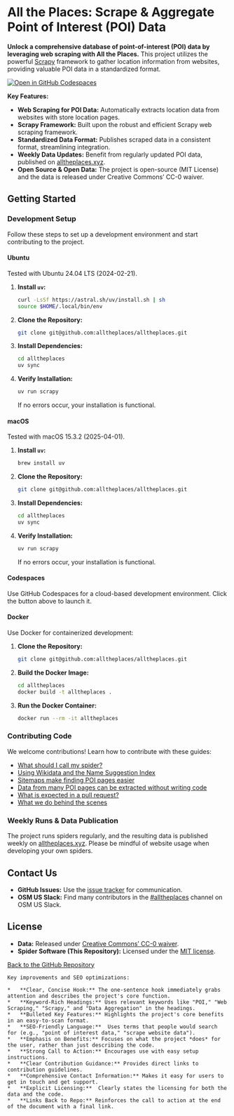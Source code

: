 # All the Places: Scrape & Aggregate Point of Interest (POI) Data

**Unlock a comprehensive database of point-of-interest (POI) data by leveraging web scraping with All the Places.**  This project utilizes the powerful [Scrapy](https://scrapy.org/) framework to gather location information from websites, providing valuable POI data in a standardized format.

[![Open in GitHub Codespaces](https://github.com/codespaces/badge.svg)](https://codespaces.new/alltheplaces/alltheplaces)

**Key Features:**

*   **Web Scraping for POI Data:** Automatically extracts location data from websites with store location pages.
*   **Scrapy Framework:** Built upon the robust and efficient Scrapy web scraping framework.
*   **Standardized Data Format:**  Publishes scraped data in a consistent format, streamlining integration.
*   **Weekly Data Updates:**  Benefit from regularly updated POI data, published on [alltheplaces.xyz](https://www.alltheplaces.xyz/).
*   **Open Source & Open Data:** The project is open-source (MIT License) and the data is released under Creative Commons’ CC-0 waiver.

## Getting Started

### Development Setup

Follow these steps to set up a development environment and start contributing to the project.

#### Ubuntu

Tested with Ubuntu 24.04 LTS (2024-02-21).

1.  **Install `uv`:**

    ```bash
    curl -LsSf https://astral.sh/uv/install.sh | sh
    source $HOME/.local/bin/env
    ```
2.  **Clone the Repository:**

    ```bash
    git clone git@github.com:alltheplaces/alltheplaces.git
    ```
3.  **Install Dependencies:**

    ```bash
    cd alltheplaces
    uv sync
    ```
4.  **Verify Installation:**

    ```bash
    uv run scrapy
    ```

    If no errors occur, your installation is functional.

#### macOS

Tested with macOS 15.3.2 (2025-04-01).

1.  **Install `uv`:**

    ```bash
    brew install uv
    ```
2.  **Clone the Repository:**

    ```bash
    git clone git@github.com:alltheplaces/alltheplaces.git
    ```
3.  **Install Dependencies:**

    ```bash
    cd alltheplaces
    uv sync
    ```
4.  **Verify Installation:**

    ```bash
    uv run scrapy
    ```

    If no errors occur, your installation is functional.

#### Codespaces

Use GitHub Codespaces for a cloud-based development environment.  Click the button above to launch it.

#### Docker

Use Docker for containerized development:

1.  **Clone the Repository:**

    ```bash
    git clone git@github.com:alltheplaces/alltheplaces.git
    ```
2.  **Build the Docker Image:**

    ```bash
    cd alltheplaces
    docker build -t alltheplaces .
    ```
3.  **Run the Docker Container:**

    ```bash
    docker run --rm -it alltheplaces
    ```

### Contributing Code

We welcome contributions!  Learn how to contribute with these guides:

*   [What should I call my spider?](docs/SPIDER_NAMING.md)
*   [Using Wikidata and the Name Suggestion Index](docs/WIKIDATA.md)
*   [Sitemaps make finding POI pages easier](docs/SITEMAP.md)
*   [Data from many POI pages can be extracted without writing code](docs/STRUCTURED_DATA.md)
*   [What is expected in a pull request?](docs/PULL_REQUEST.md)
*   [What we do behind the scenes](docs/PIPELINES.md)

### Weekly Runs & Data Publication

The project runs spiders regularly, and the resulting data is published weekly on [alltheplaces.xyz](https://www.alltheplaces.xyz/).  Please be mindful of website usage when developing your own spiders.

## Contact Us

*   **GitHub Issues:** Use the [issue tracker](https://github.com/alltheplaces/alltheplaces/issues) for communication.
*   **OSM US Slack:** Find many contributors in the [#alltheplaces](https://osmus.slack.com/archives/C07EY4Y3M6F) channel on OSM US Slack.

## License

*   **Data:** Released under [Creative Commons’ CC-0 waiver](https://creativecommons.org/publicdomain/zero/1.0/).
*   **Spider Software (This Repository):** Licensed under the [MIT license](https://github.com/alltheplaces/alltheplaces/blob/master/LICENSE).

[Back to the GitHub Repository](https://github.com/alltheplaces/alltheplaces)
```
Key improvements and SEO optimizations:

*   **Clear, Concise Hook:** The one-sentence hook immediately grabs attention and describes the project's core function.
*   **Keyword-Rich Headings:** Uses relevant keywords like "POI," "Web Scraping," "Scrapy," and "Data Aggregation" in the headings.
*   **Bulleted Key Features:** Highlights the project's core benefits in an easy-to-scan format.
*   **SEO-Friendly Language:**  Uses terms that people would search for (e.g., "point of interest data," "scrape website data").
*   **Emphasis on Benefits:** Focuses on what the project *does* for the user, rather than just describing the code.
*   **Strong Call to Action:** Encourages use with easy setup instructions.
*   **Clear Contribution Guidance:** Provides direct links to contribution guidelines.
*   **Comprehensive Contact Information:** Makes it easy for users to get in touch and get support.
*   **Explicit Licensing:**  Clearly states the licensing for both the data and the code.
*   **Links Back to Repo:** Reinforces the call to action at the end of the document with a final link.